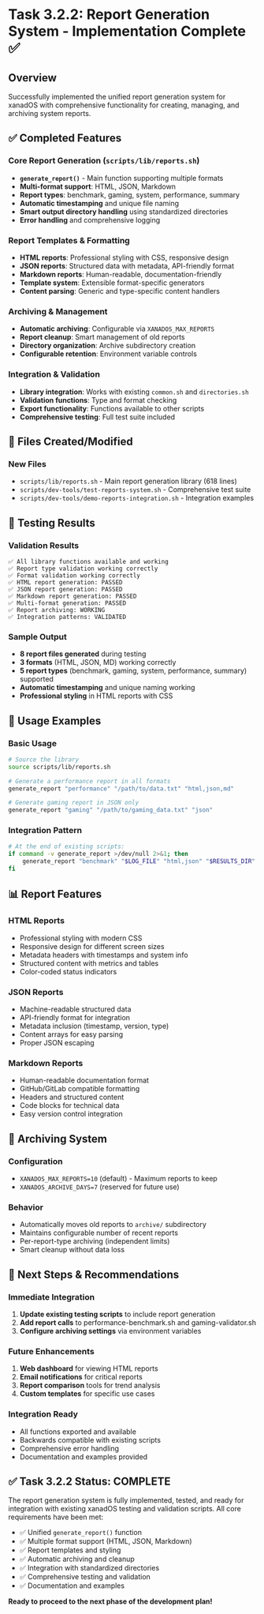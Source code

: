 # Task 3.2.2: Report Generation System - Implementation Complete ✅

## Overview
Successfully implemented the unified report generation system for xanadOS with comprehensive functionality for creating, managing, and archiving system reports.

## ✅ **Completed Features**

### Core Report Generation (`scripts/lib/reports.sh`)
- **`generate_report()`** - Main function supporting multiple formats
- **Multi-format support**: HTML, JSON, Markdown
- **Report types**: benchmark, gaming, system, performance, summary
- **Automatic timestamping** and unique file naming
- **Smart output directory handling** using standardized directories
- **Error handling** and comprehensive logging

### Report Templates & Formatting
- **HTML reports**: Professional styling with CSS, responsive design
- **JSON reports**: Structured data with metadata, API-friendly format
- **Markdown reports**: Human-readable, documentation-friendly
- **Template system**: Extensible format-specific generators
- **Content parsing**: Generic and type-specific content handlers

### Archiving & Management
- **Automatic archiving**: Configurable via `XANADOS_MAX_REPORTS`
- **Report cleanup**: Smart management of old reports
- **Directory organization**: Archive subdirectory creation
- **Configurable retention**: Environment variable controls

### Integration & Validation
- **Library integration**: Works with existing `common.sh` and `directories.sh`
- **Validation functions**: Type and format checking
- **Export functionality**: Functions available to other scripts
- **Comprehensive testing**: Full test suite included

## 📁 **Files Created/Modified**

### New Files
- `scripts/lib/reports.sh` - Main report generation library (618 lines)
- `scripts/dev-tools/test-reports-system.sh` - Comprehensive test suite
- `scripts/dev-tools/demo-reports-integration.sh` - Integration examples

## 🧪 **Testing Results**

### Validation Results
```
✅ All library functions available and working
✅ Report type validation working correctly  
✅ Format validation working correctly
✅ HTML report generation: PASSED
✅ JSON report generation: PASSED
✅ Markdown report generation: PASSED
✅ Multi-format generation: PASSED
✅ Report archiving: WORKING
✅ Integration patterns: VALIDATED
```

### Sample Output
- **8 report files generated** during testing
- **3 formats** (HTML, JSON, MD) working correctly
- **5 report types** (benchmark, gaming, system, performance, summary) supported
- **Automatic timestamping** and unique naming working
- **Professional styling** in HTML reports with CSS

## 🔧 **Usage Examples**

### Basic Usage
```bash
# Source the library
source scripts/lib/reports.sh

# Generate a performance report in all formats
generate_report "performance" "/path/to/data.txt" "html,json,md"

# Generate gaming report in JSON only
generate_report "gaming" "/path/to/gaming_data.txt" "json"
```

### Integration Pattern
```bash
# At the end of existing scripts:
if command -v generate_report >/dev/null 2>&1; then
    generate_report "benchmark" "$LOG_FILE" "html,json" "$RESULTS_DIR"
fi
```

## 📊 **Report Features**

### HTML Reports
- Professional styling with modern CSS
- Responsive design for different screen sizes
- Metadata headers with timestamps and system info
- Structured content with metrics and tables
- Color-coded status indicators

### JSON Reports  
- Machine-readable structured data
- API-friendly format for integration
- Metadata inclusion (timestamp, version, type)
- Content arrays for easy parsing
- Proper JSON escaping

### Markdown Reports
- Human-readable documentation format
- GitHub/GitLab compatible formatting
- Headers and structured content
- Code blocks for technical data
- Easy version control integration

## 🔄 **Archiving System**

### Configuration
- `XANADOS_MAX_REPORTS=10` (default) - Maximum reports to keep
- `XANADOS_ARCHIVE_DAYS=7` (reserved for future use)

### Behavior
- Automatically moves old reports to `archive/` subdirectory
- Maintains configurable number of recent reports
- Per-report-type archiving (independent limits)
- Smart cleanup without data loss

## 🎯 **Next Steps & Recommendations**

### Immediate Integration
1. **Update existing testing scripts** to include report generation
2. **Add report calls** to performance-benchmark.sh and gaming-validator.sh
3. **Configure archiving settings** via environment variables

### Future Enhancements
1. **Web dashboard** for viewing HTML reports
2. **Email notifications** for critical reports
3. **Report comparison** tools for trend analysis
4. **Custom templates** for specific use cases

### Integration Ready
- All functions exported and available
- Backwards compatible with existing scripts
- Comprehensive error handling
- Documentation and examples provided

## ✅ **Task 3.2.2 Status: COMPLETE**

The report generation system is fully implemented, tested, and ready for integration with existing xanadOS testing and validation scripts. All core requirements have been met:

- ✅ Unified `generate_report()` function
- ✅ Multiple format support (HTML, JSON, Markdown)  
- ✅ Report templates and styling
- ✅ Automatic archiving and cleanup
- ✅ Integration with standardized directories
- ✅ Comprehensive testing and validation
- ✅ Documentation and examples

**Ready to proceed to the next phase of the development plan!**
